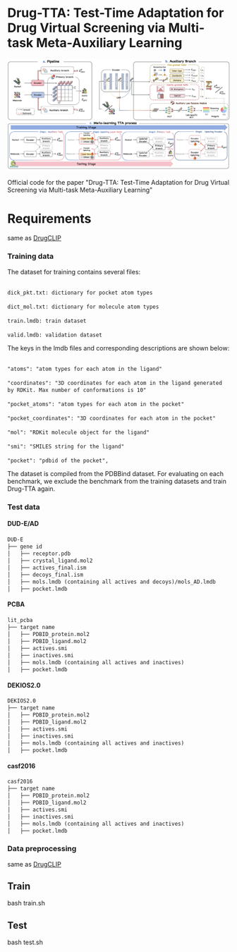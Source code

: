 # Drug-TTA: Test-Time Adaptation for Drug Virtual Screening via Multi-task Meta-Auxiliary Learning


<!-- [[Code](xxxx - Overview)] -->

![cover](overview.jpg)

Official code for the paper "Drug-TTA: Test-Time Adaptation for Drug Virtual Screening via Multi-task Meta-Auxiliary Learning"

# Requirements

same as [DrugCLIP](https://github.com/bowen-gao/DrugCLIP.git)

### Training data

The dataset for training contains several files:

```

dick_pkt.txt: dictionary for pocket atom types

dict_mol.txt: dictionary for molecule atom types

train.lmdb: train dataset

valid.lmdb: validation dataset

```

The keys in the lmdb files and corresponding descriptions are shown below:

```

"atoms": "atom types for each atom in the ligand" 

"coordinates": "3D coordinates for each atom in the ligand generated by RDKit. Max number of conformations is 10"

"pocket_atoms": "atom types for each atom in the pocket"

"pocket_coordinates": "3D coordinates for each atom in the pocket"

"mol": "RDKit molecule object for the ligand"

"smi": "SMILES string for the ligand"

"pocket": "pdbid of the pocket",
```


The dataset is compiled from the PDBBind dataset. For evaluating on each benchmark, we exclude the benchmark from the training datasets and train Drug-TTA again. 


### Test data

#### DUD-E/AD

```
DUD-E
├── gene id
│   ├── receptor.pdb
│   ├── crystal_ligand.mol2
│   ├── actives_final.ism
│   ├── decoys_final.ism
│   ├── mols.lmdb (containing all actives and decoys)/mols_AD.lmdb
│   ├── pocket.lmdb

```

#### PCBA

```
lit_pcba
├── target name
│   ├── PDBID_protein.mol2
│   ├── PDBID_ligand.mol2
│   ├── actives.smi
│   ├── inactives.smi
│   ├── mols.lmdb (containing all actives and inactives)
│   ├── pocket.lmdb

```

#### DEKIOS2.0

```
DEKIOS2.0
├── target name
│   ├── PDBID_protein.mol2
│   ├── PDBID_ligand.mol2
│   ├── actives.smi
│   ├── inactives.smi
│   ├── mols.lmdb (containing all actives and inactives)
│   ├── pocket.lmdb

```

#### casf2016

```
casf2016
├── target name
│   ├── PDBID_protein.mol2
│   ├── PDBID_ligand.mol2
│   ├── actives.smi
│   ├── inactives.smi
│   ├── mols.lmdb (containing all actives and inactives)
│   ├── pocket.lmdb

```
### Data preprocessing

same as [DrugCLIP](https://github.com/bowen-gao/DrugCLIP.git)


## Train

bash train.sh

## Test

bash test.sh
